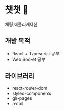 # 챗챗 💬

채팅 애플리케이션

## 개발 목적

- React + Typescript 공부
- Web Socket 공부

## 라이브러리

- react-router-dom
- styled-components
- gh-pages
- recoil
